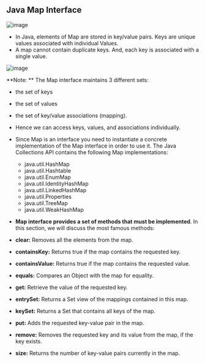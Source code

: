 ## Java Map Interface

![image](https://user-images.githubusercontent.com/40323661/216831626-f31a518e-a6eb-4a8d-ac9e-236c206b24de.png)


* In Java, elements of Map are stored in key/value pairs. Keys are unique values associated with individual Values.
* A map cannot contain duplicate keys. And, each key is associated with a single value.

![image](https://user-images.githubusercontent.com/40323661/216831491-df128579-6d0e-432a-853a-a3e26b6d7475.png)

**Note: ** The Map interface maintains 3 different sets:

  * the set of keys
  * the set of values
  * the set of key/value associations (mapping).
  * Hence we can access keys, values, and associations individually.

* Since Map is an interface you need to instantiate a concrete implementation of the Map interface in order to use it. The Java Collections API contains the following Map implementations:
    * java.util.HashMap
    * java.util.Hashtable
    * java.util.EnumMap
    * java.util.IdentityHashMap
    * java.util.LinkedHashMap
    * java.util.Properties
    * java.util.TreeMap
    * java.util.WeakHashMap

* **Map interface provides a set of methods that must be implemented**. In this section, we will discuss the most famous methods:

* **clear:** Removes all the elements from the map.
* **containsKey:** Returns true if the map contains the requested key.
* **containsValue:** Returns true if the map contains the requested value.
* **equals:** Compares an Object with the map for equality.
* **get:** Retrieve the value of the requested key.
* **entrySet:** Returns a Set view of the mappings contained in this map.
* **keySet:** Returns a Set that contains all keys of the map.
* **put:** Adds the requested key-value pair in the map.
* **remove:** Removes the requested key and its value from the map, if the key exists.
* **size:** Returns the number of key-value pairs currently in the map.


